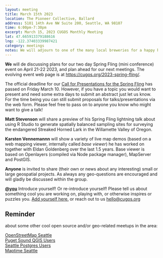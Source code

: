 ```yaml
---
layout: meeting
title: March 15th 2023
location: The Pioneer Collective, Ballard
address: 5101 14th Ave NW Suite 200, Seattle, WA 98107
time: 6:00pm-7:30pm
excerpt: March 15, 2023 CUGOS Monthly Meeting
lat: 47.665913379188616 
lng: -122.37403339987421
category: meetings
notes: We will adjourn to one of the many local breweries for a happy hour after the meeting!
---
```

**We** will de discussing plans for our two day Spring Fling (mini conference) event on April 21-22 2023, and plan ahead for our next meetings. The evolving event web page is at https://cugos.org/2023-spring-fling/.

The official deadline for our [Call for Presentations for the Spring Fling](https://forms.gle/fXFtj2hnG6PYyLuN9) has passed on Friday March 10. However, if you have a topic you would want to present and need some extra days to submit an abstract just let us know. For the time being you can still submit proposals for talks/presentations via the web form. Please feel free to pass on to anyone you know who might want to give a talk!

**Matt Stevenson** will share a preview of his Spring Fling lightning talk about using R Studio to generate spatially balanced sampling sites for surveying the endangered Streaked Horned Lark in the Willamette Valley of Oregon.  

**Karsten Vennemannn** will show a variety of live map demos (based on a web mapping viewer, internally called *base viewer*) he has worked on together with Eldan Goldenberg over the last 1.5 years. Base viewer is based on Openlayers (compiled via Node package manager), MapServer and PostGIS.  

**Anyone** is invited to share (their own or news about any interesting) small or large geospatial projects. As always any geo-questions are encouraged and will gladly be discussed within the group.

**[@you](http://cugos.org/people/)** Introduce yourself! Or re-introduce yourself! Please tell us about something cool you are working on, playing with, or otherwise inspires or puzzles you. [Add yourself here.](https://github.com/cugos/cugos.github.com/blob/master/meetings/_posts/2023-3-15-cugos_monthly.md) or reach out to us hello@cugos.org

## Reminder 
about some other cool open source and/or geo-related meetups in the area:

[OpenStreetMap Seattle](https://www.meetup.com/OpenStreetMap-Seattle/)  
[Puget Sound QGIS Users](https://www.meetup.com/Puget-Sound-QGIS-Users-Group/)  
[Seattle Postgres Users](https://www.meetup.com/Seattle-Postgres/)  
[Maptime Seattle](https://www.meetup.com/MaptimeSEA/)

